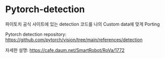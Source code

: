 # Pytorch-detection

파이토치 공식 사이트에 있는 detection 코드를 나의 Custom data에 맞게 Porting

Pytorch detection repository: https://github.com/pytorch/vision/tree/main/references/detection

자세한 설명: https://cafe.daum.net/SmartRobot/RoVa/1772
